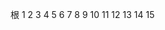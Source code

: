 根
  1
    2
      3
        4
          5
            6
              7
                8
                  9
                    10
                      11
                        12
                          13
                            14
                              15